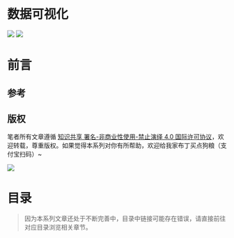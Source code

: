 # 数据可视化

![](https://parg.co/bDY) ![](https://parg.co/bDm)

# 前言

## 参考

## 版权

笔者所有文章遵循 [知识共享 署名-非商业性使用-禁止演绎 4.0 国际许可协议](https://creativecommons.org/licenses/by-nc-nd/4.0/deed.zh)，欢迎转载，尊重版权。如果觉得本系列对你有所帮助，欢迎给我家布丁买点狗粮（支付宝扫码）~

![](https://github.com/wxyyxc1992/OSS/blob/master/2017/8/1/Buding.jpg?raw=true)

# 目录

> 因为本系列文章还处于不断完善中，目录中链接可能存在错误，请直接前往对应目录浏览相关章节。
